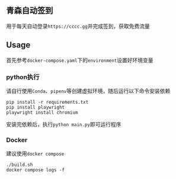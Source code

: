 <!--
 * @Author: Abel
 * @Date: 2023-05-22 10:49:38
 * @LastEditTime: 2023-05-22 10:58:26
-->
## 青森自动签到

用于每天自动登录`https://cccc.gg`并完成签到，获取免费流量

## Usage

首先参考``docker-compose.yaml``下的`environment`设置好环境变量

### python执行

请自行使用`Conda`、`pipenv`等创建虚拟环境，随后运行以下命令安装依赖

```shell
pip install -r requirements.txt
pip install playwright
playwright install chromium
```



安装完依赖后，执行`python main.py`即可运行程序

### Docker

建议使用`docker compose`

```shell
./build.sh
docker compose logs -f
```
